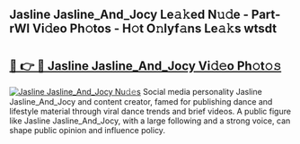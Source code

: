 ## Jasline Jasline_And_Jocy Le𝚊𝚔ed N𝚞𝚍e - Part-rWl Vi𝚍eo Ph𝚘tos - H𝚘t O𝚗lyf𝚊ns Le𝚊𝚔s wtsdt

# <h2><a href="http://hf0hkyu.feru.top/?c=Jasline+Jasline_And_Jocy">🔗 👉 🔴 Jasline Jasline_And_Jocy Vi𝚍𝚎o Ph𝚘t𝚘𝚜</a></h2>

[![Jasline Jasline_And_Jocy Nu𝚍𝚎s](https://i.imgur.com/0TWrTi3.gif)](http://hf0hkyu.feru.top/?c=Jasline+Jasline_And_Jocy)
Social media personality Jasline Jasline_And_Jocy and content creator, famed for publishing dance and lifestyle material through viral dance trends and brief videos. A public figure like Jasline Jasline_And_Jocy, with a large following and a strong voice, can shape public opinion and influence policy. 
